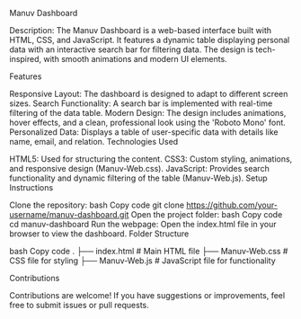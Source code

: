 Manuv Dashboard

Description:
The Manuv Dashboard is a web-based interface built with HTML, CSS, and JavaScript. It features a dynamic table displaying personal data with an interactive search bar for filtering data. The design is tech-inspired, with smooth animations and modern UI elements.

Features

Responsive Layout: The dashboard is designed to adapt to different screen sizes.
Search Functionality: A search bar is implemented with real-time filtering of the data table.
Modern Design: The design includes animations, hover effects, and a clean, professional look using the 'Roboto Mono' font.
Personalized Data: Displays a table of user-specific data with details like name, email, and relation.
Technologies Used

HTML5: Used for structuring the content.
CSS3: Custom styling, animations, and responsive design (Manuv-Web.css).
JavaScript: Provides search functionality and dynamic filtering of the table (Manuv-Web.js).
Setup Instructions

Clone the repository:
bash
Copy code
git clone https://github.com/your-username/manuv-dashboard.git
Open the project folder:
bash
Copy code
cd manuv-dashboard
Run the webpage:
Open the index.html file in your browser to view the dashboard.
Folder Structure

bash
Copy code
.
├── index.html        # Main HTML file
├── Manuv-Web.css     # CSS file for styling
├── Manuv-Web.js      # JavaScript file for functionality

Contributions

Contributions are welcome! If you have suggestions or improvements, feel free to submit issues or pull requests.
